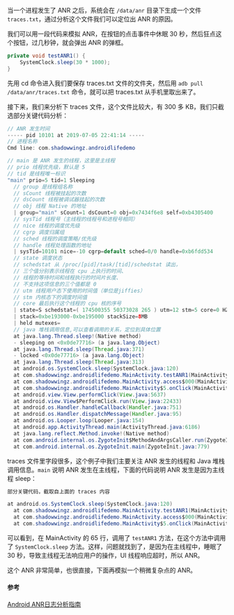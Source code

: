 当一个进程发生了 ANR 之后，系统会在 `/data/anr` 目录下生成一个文件 `traces.txt`，通过分析这个文件我们可以定位出 ANR 的原因。

我们可以用一段代码来模拟 ANR，在按钮的点击事件中休眠 30 秒，然后狂点这个按钮，过几秒钟，就会弹出 ANR 的弹框。

```java
private void testANR1() {
    SystemClock.sleep(30 * 1000);
}
```

先用 cd 命令进入我们要保存 traces.txt 文件的文件夹，然后用 `adb pull /data/anr/traces.txt` 命令，就可以把 traces.txt 从手机里取出来了。

接下来，我们来分析下 traces 文件，这个文件比较大，有 300 多 KB，我们只截选部分关键代码分析：

```java
// ANR 发生时间
----- pid 10101 at 2019-07-05 22:41:14 -----
// 进程名称
Cmd line: com.shadowwingz.androidlifedemo

// main 是 ANR 发生的线程，这里是主线程
// prio 线程优先级，默认是 5
// tid 是线程唯一标识
"main" prio=5 tid=1 Sleeping
  // group 是线程组名称
  // sCount 线程被挂起的次数
  // dsCount 线程被调试器挂起的次数
  // obj 线程 Native 的地址
  | group="main" sCount=1 dsCount=0 obj=0x7434f6e8 self=0xb4305400
  // sysTid 线程号（主线程的线程号和进程号相同）
  // nice 线程的调度优先级
  // cgrp 调度归属组
  // sched 线程的调度策略/优先级
  // handle 线程处理函数的地址
  | sysTid=10101 nice=-10 cgrp=default sched=0/0 handle=0xb6fdd534
  // state 调度状态
  // schedstat 从 /proc/[pid]/task/[tid]/schedstat 读出，
  // 三个值分别表示线程在 cpu 上执行的时间、
  // 线程的等待时间和线程执行的时间片长度、
  // 不支持这项信息的三个值都是 0
  // utm 线程用户态下使用的时间值（单位是jiffies）
  // stm 内核态下的调度时间值
  // core 最后执行这个线程的 cpu 核的序号
  | state=S schedstat=( 174500355 50373028 265 ) utm=12 stm=5 core=0 HZ=100
  | stack=0xbe193000-0xbe195000 stackSize=8MB
  | held mutexes=
  // java 堆栈调用信息,可以查看调用的关系，定位到具体位置
  at java.lang.Thread.sleep!(Native method)
  - sleeping on <0x0de77716> (a java.lang.Object)
  at java.lang.Thread.sleep(Thread.java:371)
  - locked <0x0de77716> (a java.lang.Object)
  at java.lang.Thread.sleep(Thread.java:313)
  at android.os.SystemClock.sleep(SystemClock.java:120)
  at com.shadowwingz.androidlifedemo.MainActivity.testANR1(MainActivity.java:65)
  at com.shadowwingz.androidlifedemo.MainActivity.access$000(MainActivity.java:14)
  at com.shadowwingz.androidlifedemo.MainActivity$5.onClick(MainActivity.java:53)
  at android.view.View.performClick(View.java:5637)
  at android.view.View$PerformClick.run(View.java:22433)
  at android.os.Handler.handleCallback(Handler.java:751)
  at android.os.Handler.dispatchMessage(Handler.java:95)
  at android.os.Looper.loop(Looper.java:154)
  at android.app.ActivityThread.main(ActivityThread.java:6186)
  at java.lang.reflect.Method.invoke!(Native method)
  at com.android.internal.os.ZygoteInit$MethodAndArgsCaller.run(ZygoteInit.java:889)
  at com.android.internal.os.ZygoteInit.main(ZygoteInit.java:779)
```

traces 文件里字段很多，这个例子中我们主要关注 ANR 发生的线程和 Java 堆栈调用信息。`main` 说明 ANR 发生在主线程，下面的代码说明 ANR 发生是因为主线程 sleep：

```java
部分关键代码，截取自上面的 traces 内容

at android.os.SystemClock.sleep(SystemClock.java:120)
  at com.shadowwingz.androidlifedemo.MainActivity.testANR1(MainActivity.java:65)
  at com.shadowwingz.androidlifedemo.MainActivity.access$000(MainActivity.java:14)
  at com.shadowwingz.androidlifedemo.MainActivity$5.onClick(MainActivity.java:53)
```

可以看到，在 MainActivity 的 65 行，调用了 `testANR1` 方法，在这个方法中调用了 `SystemClock.sleep` 方法。这样，问题就找到了，是因为在主线程中，睡眠了 30 秒，导致主线程无法响应用户的操作，UI 线程响应超时，所以 ANR。

这个 ANR 非常简单，也很直接，下面再模拟一个稍微复杂点的 ANR。



#### 参考 ####

[Android ANR日志分析指南](https://zhuanlan.zhihu.com/p/50107397)